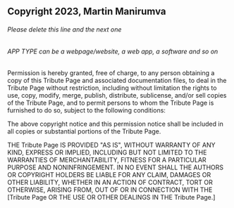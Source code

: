 ## Copyright 2023, Martin Manirumva

###### Please delete this line and the next one

###### APP TYPE can be a webpage/website, a web app, a software and so on

Permission is hereby granted, free of charge, to any person obtaining a copy of this Tribute Page and associated documentation files, to deal in the Tribute Page without restriction, including without limitation the rights to use, copy, modify, merge, publish, distribute, sublicense, and/or sell copies of the Tribute Page, and to permit persons to whom the Tribute Page is furnished to do so, subject to the following conditions:

The above copyright notice and this permission notice shall be included in all copies or substantial portions of the Tribute Page.

THE Tribute Page IS PROVIDED "AS IS", WITHOUT WARRANTY OF ANY KIND, EXPRESS OR IMPLIED, INCLUDING BUT NOT LIMITED TO THE WARRANTIES OF MERCHANTABILITY, FITNESS FOR A PARTICULAR PURPOSE AND NONINFRINGEMENT. IN NO EVENT SHALL THE AUTHORS OR COPYRIGHT HOLDERS BE LIABLE FOR ANY CLAIM, DAMAGES OR OTHER LIABILITY, WHETHER IN AN ACTION OF CONTRACT, TORT OR OTHERWISE, ARISING FROM, OUT OF OR IN CONNECTION WITH THE [Tribute Page OR THE USE OR OTHER DEALINGS IN THE Tribute Page.]